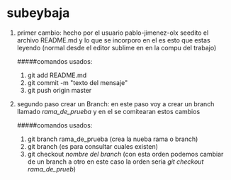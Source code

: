 subeybaja
=========

1. primer cambio: hecho por el usuario pablo-jimenez-olx 
seedito el archivo README.md y lo que se incorporo en el es esto que estas leyendo
(normal desde el editor sublime en en la compu del trabajo)

	#####comandos usados:

	1. git add README.md
	2. git commit -m "texto del mensaje"
	3. git push origin master

2. segundo paso crear un Branch:
en este paso voy a crear un branch llamado *rama_de_prueba*
y en el se comitearan estos cambios

	#####comandos usados:

	1. git branch rama_de_prueba (crea la nueba rama o branch)
	2. git branch (es para consultar cuales existen)
	3. git checkout *nombre del branch* (con esta orden podemos cambiar de un branch a otro en este caso la orden seria *git checkout rama_de_prueb*)